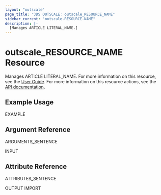 ```yaml
---
layout: "outscale"
page_title: "3DS OUTSCALE: outscale_RESOURCE_NAME"
sidebar_current: "outscale-RESOURCE-NAME"
description: |-
  [Manages ARTICLE LITERAL_NAME.]
---
```


# outscale_RESOURCE_NAME Resource

Manages ARTICLE LITERAL_NAME.
For more information on this resource, see the [User Guide](LINK_UG).
For more information on this resource actions, see the [API documentation](LINK_API).

## Example Usage

EXAMPLE

## Argument Reference

ARGUMENTS_SENTENCE

INPUT
## Attribute Reference

ATTRIBUTES_SENTENCE

OUTPUT
IMPORT